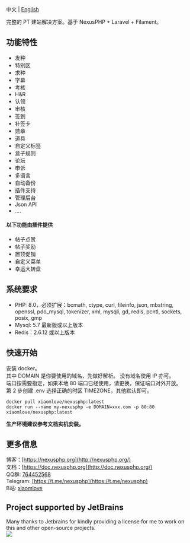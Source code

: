 中文 | [English](/README-EN.md)

完整的 PT 建站解决方案。基于 NexusPHP + Laravel + Filament。

## 功能特性
- 发种
- 特别区  
- 求种
- 字幕
- 考核
- H&R
- 认领
- 审核  
- 签到
- 补签卡  
- 勋章
- 道具 
- 自定义标签
- 盒子规则  
- 论坛 
- 申诉  
- 多语言
- 自动备份
- 插件支持  
- 管理后台  
- Json API
- ....

#### 以下功能由插件提供
- 帖子点赞
- 帖子奖励
- 置顶促销
- 自定义菜单
- 幸运大转盘

## 系统要求
- PHP: 8.0，必须扩展：bcmath, ctype, curl, fileinfo, json, mbstring, openssl, pdo_mysql, tokenizer, xml, mysqli, gd, redis, pcntl, sockets, posix, gmp
- Mysql: 5.7 最新版或以上版本
- Redis：2.6.12 或以上版本

## 快速开始
安装 docker。  
其中 DOMAIN 是你要使用的域名，先做好解析。 没有域名使用 IP 亦可。   
端口按需要指定，如果本地 80 端口已经使用，请更换，保证端口对外开放。  
第 2 步创建 .env 选择正确的时区 TIMEZONE，其他默认即可。
```
docker pull xiaomlove/nexusphp:latest
docker run --name my-nexusphp -e DOMAIN=xxx.com -p 80:80 xiaomlove/nexusphp:latest
```
**生产环境建议参考文档实机安装。**
## 更多信息
博客：[https://nexusphp.org](http://nexusphp.org/)  
文档：[https://doc.nexusphp.org](http://doc.nexusphp.org/)  
QQ群: [764452568](https://jq.qq.com/?_wv=1027&k=IbltZcIx)  
Telegram: [https://t.me/nexusphp](https://t.me/nexusphp)  
B站: [xiaomlove](https://space.bilibili.com/1319303059)  

## Project supported by JetBrains
Many thanks to Jetbrains for kindly providing a license for me to work on this and other open-source projects.  
[![](https://resources.jetbrains.com/storage/products/company/brand/logos/jb_beam.svg)](https://www.jetbrains.com/?from=https://github.com/xiaomlove/nexusphp)
